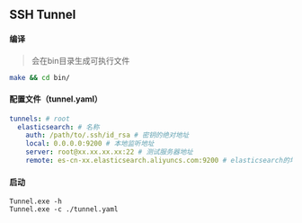 ## SSH Tunnel

#### 编译
> 会在bin目录生成可执行文件
```sh
make && cd bin/
```

#### 配置文件（tunnel.yaml）
```yaml
tunnels: # root
  elasticsearch: # 名称
    auth: /path/to/.ssh/id_rsa # 密钥的绝对地址
    local: 0.0.0.0:9200 # 本地监听地址
    server: root@xx.xx.xx.xx:22 # 测试服务器地址
    remote: es-cn-xx.elasticsearch.aliyuncs.com:9200 # elasticsearch的地址
```

#### 启动
```
Tunnel.exe -h
Tunnel.exe -c ./tunnel.yaml
```